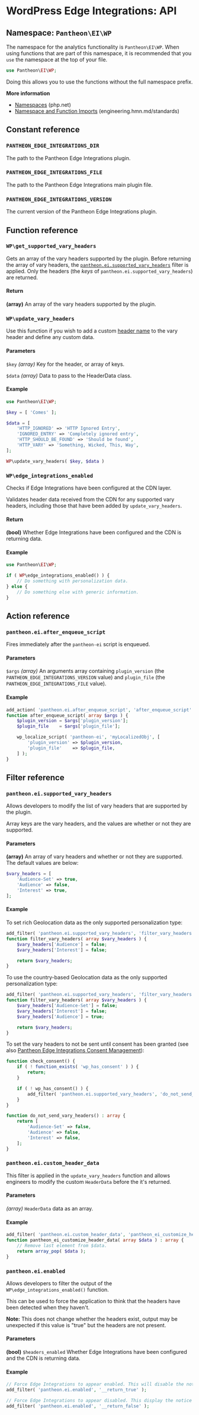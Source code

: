 # WordPress Edge Integrations: API

## Namespace: `Pantheon\EI\WP`

The namespace for the analytics functionality is `Pantheon\EI\WP`. When using functions that are part of this namespace, it is recommended that you `use` the namespace at the top of your file.

```php
use Pantheon\EI\WP;
```

Doing this allows you to use the functions without the full namespace prefix. 

**More information**
* [Namespaces](https://www.php.net/manual/en/language.namespaces.php) (php.net)
* [Namespace and Function Imports](https://engineering.hmn.md/standards/style/php/#namespace-and-function-imports) (engineering.hmn.md/standards)

## Constant reference

### `PANTHEON_EDGE_INTEGRATIONS_DIR`

The path to the Pantheon Edge Integrations plugin.

### `PANTHEON_EDGE_INTEGRATIONS_FILE`

The path to the Pantheon Edge Integrations main plugin file.

### `PANTHEON_EDGE_INTEGRATIONS_VERSION`

The current version of the Pantheon Edge Integrations plugin.

## Function reference

### `WP\get_supported_vary_headers`

Gets an array of the vary headers supported by the plugin. Before returning the array of vary headers, the [`pantheon.ei.supported_vary_headers`](#pantheoneisupportedvaryheaders) filter is applied. Only the headers (the _keys_ of `pantheon.ei.supported_vary_headers`) are returned.

#### Return

__(array)__ An array of the vary headers supported by the plugin.

### `WP\update_vary_headers`

Use this function if you wish to add a custom [header name](https://developer.mozilla.org/en-US/docs/Web/HTTP/Headers/Vary#header-name) to the vary header and define any custom data.

#### Parameters

`$key` _(array)_ Key for the header, or array of keys.

`$data` _(array)_ Data to pass to the HeaderData class.

#### Example

```php
use Pantheon\EI\WP;

$key = [ 'Comes' ];

$data = [
    'HTTP_IGNORED' => 'HTTP Ignored Entry',
    'IGNORED_ENTRY' => 'Completely ignored entry',
    'HTTP_SHOULD_BE_FOUND' => 'Should be found',
    'HTTP_VARY' => 'Something, Wicked, This, Way',
];

WP\update_vary_headers( $key, $data )
```

### `WP\edge_integrations_enabled`

Checks if Edge Integrations have been configured at the CDN layer.

Validates header data received from the CDN for any supported vary headers, including those that have been added by `update_vary_headers`.

#### Return

__(bool)__ Whether Edge Integrations have been configured and the CDN is returning data.

#### Example

```php
use Pantheon\EI\WP;

if ( WP\edge_integrations_enabled() ) {
	// Do something with personalization data.
} else {
	// Do something else with generic information.
}
```

## Action reference

### `pantheon.ei.after_enqueue_script`

Fires immediately after the `pantheon-ei` script is enqueued.

#### Parameters

`$args` _(array)_ An arguments array containing `plugin_version` (the `PANTHEON_EDGE_INTEGRATIONS_VERSION` value) and `plugin_file` (the `PANTHEON_EDGE_INTEGRATIONS_FILE` value).

#### Example

```php
add_action( 'pantheon.ei.after_enqueue_script', 'after_enqueue_script' );
function after_enqueue_script( array $args ) {
	$plugin_version = $args['plugin_version'];
	$plugin_file    = $args['plugin_file'];

	wp_localize_script( 'pantheon-ei', 'myLocalizedObj', [
		'plugin_version' => $plugin_version,
		'plugin_file'    => $plugin_file,
	] );
}
```

## Filter reference

### `pantheon.ei.supported_vary_headers`

Allows developers to modify the list of vary headers that are supported by the plugin.

Array keys are the vary headers, and the values are whether or not they are supported.

#### Parameters

__(array)__ An array of vary headers and whether or not they are supported. The default values are below:

```php
$vary_headers = [
	'Audience-Set' => true,
	'Audience' => false,
	'Interest' => true,
];
```

#### Example
To set rich Geolocation data as the only supported personalization type:

```php
add_filter( 'pantheon.ei.supported_vary_headers', 'filter_vary_headers' );
function filter_vary_headers( array $vary_headers ) {
	$vary_headers['Audience'] = false;
	$vary_headers['Interest'] = false;

	return $vary_headers;
}
```

To use the country-based Geolocation data as the only supported personalization type:

```php
add_filter( 'pantheon.ei.supported_vary_headers', 'filter_vary_headers' );
function filter_vary_headers( array $vary_headers ) {
	$vary_headers['Audience-Set'] = false;
	$vary_headers['Interest'] = false;
	$vary_headers['Audience'] = true;

	return $vary_headers;
}
```

To set the vary headers to not be sent until consent has been granted (see also [Pantheon Edge Integrations Consent Management](https://github.com/pantheon-systems/pantheon-edge-integrations-consent-management)):

```php
function check_consent() {
	if ( ! function_exists( 'wp_has_consent' ) ) {
		return;
	}

	if ( ! wp_has_consent() ) {
		add_filter( 'pantheon.ei.supported_vary_headers', 'do_not_send_vary_headers' );
	}
}

function do_not_send_vary_headers() : array {
	return [
		'Audience-Set' => false,
		'Audience' => false,
		'Interest' => false,
	];
}
```

### `pantheon.ei.custom_header_data`

This filter is applied in the `update_vary_headers` function and allows engineers to modify the custom `HeaderData` before the it's returned.

#### Parameters

_(array)_ `HeaderData` data as an array.

#### Example

```php
add_filter( 'pantheon.ei.custom_header_data', 'pantheon_ei_customize_header_data' );
function pantheon_ei_customize_header_data( array $data ) : array {
	// Remove last element from $data.
	return array_pop( $data );
}
```

### `pantheon.ei.enabled`

Allows developers to filter the output of the `WP\edge_integrations_enabled()` function.

This can be used to force the application to think that the headers have been detected when they haven't.

**Note:** This does not change whether the headers exist, output may be unexpected if this value is "true" but the headers are not present.

#### Parameters

__(bool)__ `$headers_enabled` Whether Edge Integrations have been configured and the CDN is returning data.

#### Example

```php
// Force Edge Integrations to appear enabled. This will disable the notice that appears when the headers are not detected.
add_filter( 'pantheon.ei.enabled', '__return_true' );

// Force Edge Integrations to appear disabled. This display the notice that appears when the headers are not detected. It will not change whether Edge Integrations functions will work.
add_filter( 'pantheon.ei.enabled', '__return_false' );
```
```
